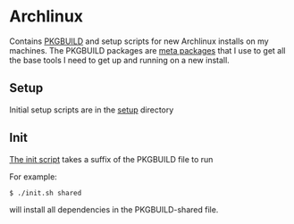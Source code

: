 # Archlinux

Contains [PKGBUILD](https://wiki.archlinux.org/index.php/PKGBUILD) and setup scripts for new
Archlinux installs on my machines. The PKGBUILD packages are
[meta packages](https://wiki.archlinux.org/index.php/Package_group#Difference_to_a_meta_package)
that I use to get all the base tools I need to get up and running on a new install.

## Setup
Initial setup scripts are in the [setup](setup) directory

## Init
[The init script](init.sh) takes a suffix of the PKGBUILD file to run

For example:
```shell
$ ./init.sh shared
```
will install all dependencies in the PKGBUILD-shared file.
